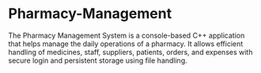 # Pharmacy-Management
The Pharmacy Management System is a console-based C++ application that helps manage the daily operations of a pharmacy. It allows efficient handling of medicines, staff, suppliers, patients, orders, and expenses with secure login and persistent storage using file handling.
